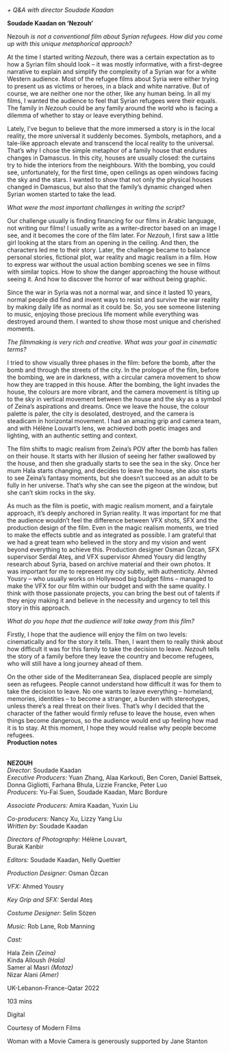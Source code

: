 
_+ Q&A with director Soudade Kaadan_

**Soudade Kaadan on ‘Nezouh’**

Nezouh _is not a conventional film about Syrian refugees. How did you come up with this unique metaphorical approach?_

At the time I started writing _Nezouh_, there was a certain expectation as to how a Syrian film should look – it was mostly informative, with a first-degree narrative to explain and simplify the complexity of a Syrian war for a white Western audience. Most of the refugee films about Syria were either trying to present us as victims or heroes, in a black and white narrative. But of course, we are neither one nor the other, like any human being. In all my films, I wanted the audience to feel that Syrian refugees were their equals. The family in _Nezouh_ could be any family around the world who is facing a dilemma of whether to stay or leave everything behind.

Lately, I’ve begun to believe that the more immersed a story is in the local reality, the more universal it suddenly becomes. Symbols, metaphors, and a tale-like approach elevate and transcend the local reality to the universal. That’s why I chose the simple metaphor of a family house that endures changes in Damascus. In this city, houses are usually closed: the curtains try to hide the interiors from the neighbours. With the bombing, you could see, unfortunately, for the first time, open ceilings as open windows facing the sky and the stars. I wanted to show that not only the physical houses changed in Damascus, but also that the family’s dynamic changed when Syrian women started to take the lead.

_What were the most important challenges in writing the script?_

Our challenge usually is finding financing for our films in Arabic language, not writing our films! I usually write as a writer-director based on an image I see, and it becomes the core of the film later. For _Nezouh_, I first saw a little girl looking at the stars from an opening in the ceiling. And then, the characters led me to their story. Later, the challenge became to balance personal stories, fictional plot, war reality and magic realism in a film. How to express war without the usual action bombing scenes we see in films with similar topics. How to show the danger approaching the house without seeing it. And how to discover the horror of war without being graphic.

Since the war in Syria was not a normal war, and since it lasted 10 years, normal people did find and invent ways to resist and survive the war reality by making daily life as normal as it could be. So, you see someone listening to music, enjoying those precious life moment while everything was destroyed around them. I wanted to show those most unique and cherished moments.

_The filmmaking is very rich and creative. What was your goal in cinematic terms?_

I tried to show visually three phases in the film: before the bomb, after the bomb and through the streets of the city. In the prologue of the film, before the bombing, we are in darkness, with a circular camera movement to show how they are trapped in this house. After the bombing, the light invades the house, the colours are more vibrant, and the camera movement is tilting up to the sky in vertical movement between the house and the sky as a symbol of Zeina’s aspirations and dreams. Once we leave the house, the colour palette is paler, the city is desolated, destroyed, and the camera is steadicam in horizontal movement. I had an amazing grip and camera team, and with Hélène Louvart’s lens, we achieved both poetic images and lighting, with an authentic setting and context.

The film shifts to magic realism from Zeina’s POV after the bomb has fallen on their house. It starts with her illusion of seeing her father swallowed by the house, and then she gradually starts to see the sea in the sky. Once her mum Hala starts changing, and decides to leave the house, she also starts to see Zeina’s fantasy moments, but she doesn’t succeed as an adult to be fully in her universe. That’s why she can see the pigeon at the window, but she can’t skim rocks in the sky.

As much as the film is poetic, with magic realism moment, and a fairytale approach, it’s deeply anchored in Syrian reality. It was important for me that the audience wouldn’t feel the difference between VFX shots, SFX and the production design of the film. Even in the magic realism moments, we tried to make the effects subtle and as integrated as possible. I am grateful that we had a great team who believed in the story and my vision and went beyond everything to achieve this. Production designer Osman Özcan, SFX supervisor Serdal Ateş, and VFX supervisor Ahmed Yousry did lengthy research about Syria, based on archive material and their own photos. It was important for me to represent my city subtly, with authenticity. Ahmed Yousry – who usually works on Hollywood big budget films – managed to make the VFX for our film within our budget and with the same quality. I think with those passionate projects, you can bring the best out of talents if they enjoy making it and believe in the necessity and urgency to tell this story in this approach.

_What do you hope that the audience will take away from this film?_

Firstly, I hope that the audience will enjoy the film on two levels: cinematically and for the story it tells. Then, I want them to really think about how difficult it was for this family to take the decision to leave. _Nezouh_ tells the story of a family before they leave the country and become refugees, who will still have a long journey ahead of them.

On the other side of the Mediterranean Sea, displaced people are simply seen as refugees. People cannot understand how difficult it was for them to take the decision to leave. No one wants to leave everything – homeland, memories, identities – to become a stranger, a burden with stereotypes, unless there’s a real threat on their lives. That’s why I decided that the character of the father would firmly refuse to leave the house, even when things become dangerous, so the audience would end up feeling how mad it is to stay. At this moment, I hope they would realise why people become refugees.  
**Production notes**
<br><br>

**NEZOUH**  
_Director_: Soudade Kaadan  
_Executive Producers:_ Yuan Zhang, Alaa Karkouti, Ben Coren, Daniel Battsek, Donna Gigliotti,  Farhana Bhula, Lizzie Francke, Peter Luo  
_Producers_: Yu-Fai Suen, Soudade Kaadan,  Marc Bordure<br>

_Associate Producers:_ Amira Kaadan, Yuxin Liu<br>

_Co-producers:_ Nancy Xu, Lizzy Yang Liu  
_Written by_: Soudade Kaadan

_Directors of Photography:_ Hélène Louvart,  
Burak Kanbir

_Editors:_ Soudade Kaadan, Nelly Quettier

_Production Designer:_ Osman Özcan

_VFX:_ Ahmed Yousry

_Key Grip and SFX:_ Serdal Ateş

_Costume Designer:_ Selin Sözen

_Music:_ Rob Lane, Rob Manning

_Cast:_

Hala Zein _(Zeina)_  
Kinda Alloush _(Hala)_  
Samer al Masri _(Motaz)_  
Nizar Alani _(Amer)_

UK-Lebanon-France-Qatar 2022

103 mins

Digital

Courtesy of Modern Films

Woman with a Movie Camera is generously supported by Jane Stanton
<!--stackedit_data:
eyJoaXN0b3J5IjpbLTEyMzE1MzMxN119
-->